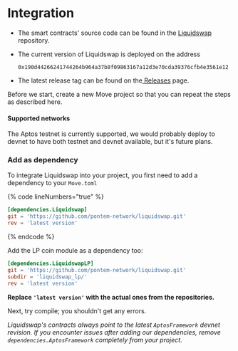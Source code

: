 # Integration

* The smart contracts' source code can be found in the [Liquidswap](https://github.com/pontem-network/liquidswap) repository.
*   The current version of Liquidswap is deployed on the address&#x20;

    ```
    0x190d44266241744264b964a37b8f09863167a12d3e70cda39376cfb4e3561e12
    ```
* The latest release tag can be found on the[ Releases](https://github.com/pontem-network/liquidswap/releases) page.

Before we start, create a new Move project so that you can repeat the steps as described here.

#### Supported networks

The Aptos testnet is currently supported, we would probably deploy to devnet to have both testnet and devnet available, but it's future plans.

### Add as dependency

To integrate Liquidswap into your project, you first need to add a dependency to your `Move.toml`

{% code lineNumbers="true" %}
```toml
[dependencies.Liquidswap]
git = 'https://github.com/pontem-network/liquidswap.git'
rev = 'latest version'
```
{% endcode %}

Add the LP coin module as a dependency too:

```toml
[dependencies.LiquidswapLP]
git = 'https://github.com/pontem-network/liquidswap.git'
subdir = 'liquidswap_lp/'
rev = 'latest version'
```

**Replace `'latest version'` with the actual ones from the repositories.**

Next, try compile; you shouldn't get any errors.

_Liquidswap's contracts always point to the latest `AptosFramework` devnet revision. If you encounter issues after adding our dependencies, remove `dependencies.AptosFramework` completely from your project._

